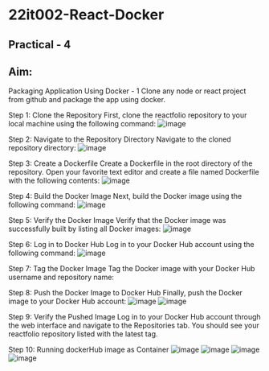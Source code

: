 # 22it002-React-Docker
## Practical - 4

## Aim:
Packaging Application Using Docker - 1
Clone any node or react project from github and package the app using docker.



Step 1:
Clone the Repository First, clone the reactfolio repository to your local machine using the following command:
![image](https://github.com/user-attachments/assets/acf26089-e226-4cc8-a9c8-87a47e0a1d6d)




Step 2:
Navigate to the Repository Directory Navigate to the cloned repository directory:
![image](https://github.com/user-attachments/assets/abad582b-d7bd-4b94-92e2-cf07c61f0b4a)




Step 3:
Create a Dockerfile Create a Dockerfile in the root directory of the repository. Open your favorite text editor and create a file named Dockerfile with the following contents:
![image](https://github.com/user-attachments/assets/81437236-229f-4bd2-93f1-0774b63b321e)




Step 4:
Build the Docker Image Next, build the Docker image using the following command:
![image](https://github.com/user-attachments/assets/2e8a2265-b667-4b0b-88a6-6a90751b857c)




Step 5:
Verify the Docker Image Verify that the Docker image was successfully built by listing all Docker images:
![image](https://github.com/user-attachments/assets/71cd98fb-1093-44b3-9393-acc8313ec676)




Step 6:
Log in to Docker Hub Log in to your Docker Hub account using the following command:
![image](https://github.com/user-attachments/assets/29caf79c-7e1c-49fa-8d50-77f4c1d9e826)




Step 7:
Tag the Docker Image Tag the Docker image with your Docker Hub username and repository name:



Step 8:
Push the Docker Image to Docker Hub Finally, push the Docker image to your Docker Hub account:
![image](https://github.com/user-attachments/assets/11492d7d-7478-4a40-b808-bfaf7bc44f8d)
![image](https://github.com/user-attachments/assets/d71fc20e-59e5-4bab-837e-92b96faf6149)




Step 9:
Verify the Pushed Image Log in to your Docker Hub account through the web interface and navigate to the Repositories tab. You should see your reactfolio repository listed with the latest tag.



Step 10:
Running dockerHub image as Container
![image](https://github.com/user-attachments/assets/70cca773-0e47-407b-acf3-4d80370a6186)
![image](https://github.com/user-attachments/assets/f0dda599-6908-483e-ad8e-0b5d7982c358)
![image](https://github.com/user-attachments/assets/41a86bf9-b13d-46b8-a770-f744adf4a851)
![image](https://github.com/user-attachments/assets/2830a976-2bdc-4d7e-82e9-7c14aba68b4b)






 
 

 

